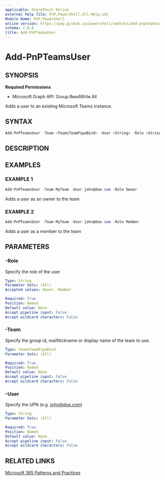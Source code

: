 ```yaml
---
applicable: SharePoint Online
external help file: PnP.PowerShell.dll-Help.xml
Module Name: PnP.PowerShell
online version: https://pnp.github.io/powershell/cmdlets/add-pnpteamsuser
schema: 2.0.0
title: Add-PnPTeamsUser
---
```


# Add-PnPTeamsUser

## SYNOPSIS

**Required Permissions**

  * Microsoft Graph API: Group.ReadWrite.All

Adds a user to an existing Microsoft Teams instance.

## SYNTAX

```powershell
Add-PnPTeamsUser -Team <TeamsTeamPipeBind> -User <String> -Role <String> [<CommonParameters>]
```

## DESCRIPTION

## EXAMPLES

### EXAMPLE 1
```powershell
Add-PnPTeamsUser -Team MyTeam -User john@doe.com -Role Owner
```

Adds a user as an owner to the team

### EXAMPLE 2
```powershell
Add-PnPTeamsUser -Team MyTeam -User john@doe.com -Role Member
```

Adds a user as a member to the team

## PARAMETERS

### -Role
Specify the role of the user

```yaml
Type: String
Parameter Sets: (All)
Accepted values: Owner, Member

Required: True
Position: Named
Default value: None
Accept pipeline input: False
Accept wildcard characters: False
```

### -Team
Specify the group id, mailNickname or display name of the team to use.

```yaml
Type: TeamsTeamPipeBind
Parameter Sets: (All)

Required: True
Position: Named
Default value: None
Accept pipeline input: False
Accept wildcard characters: False
```

### -User
Specify the UPN (e.g. john@doe.com)

```yaml
Type: String
Parameter Sets: (All)

Required: True
Position: Named
Default value: None
Accept pipeline input: False
Accept wildcard characters: False
```

## RELATED LINKS

[Microsoft 365 Patterns and Practices](https://aka.ms/m365pnp)
